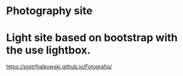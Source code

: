 # Photography site
Light site based on bootstrap with the use lightbox.
====================================================
https://piotrfijalkowski.github.io/Fotografia/
